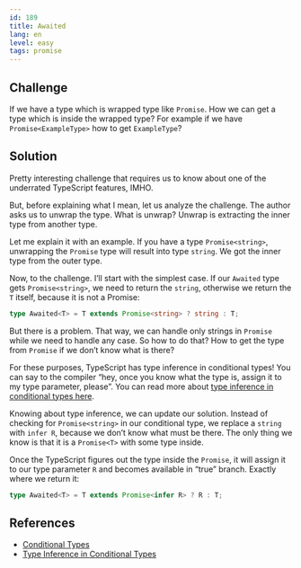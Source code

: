 ```yaml
---
id: 189
title: Awaited
lang: en
level: easy
tags: promise
---
```


## Challenge

If we have a type which is wrapped type like `Promise`.
How we can get a type which is inside the wrapped type?
For example if we have `Promise<ExampleType>` how to get `ExampleType`?

## Solution

Pretty interesting challenge that requires us to know about one of the underrated TypeScript features, IMHO.

But, before explaining what I mean, let us analyze the challenge.
The author asks us to unwrap the type.
What is unwrap?
Unwrap is extracting the inner type from another type.

Let me explain it with an example.
If you have a type `Promise<string>`, unwrapping the `Promise` type will result into type `string`.
We got the inner type from the outer type.

Now, to the challenge.
I’ll start with the simplest case.
If our `Awaited` type gets `Promise<string>`, we need to return the `string`, otherwise we return the `T` itself, because it is not a Promise:

```ts
type Awaited<T> = T extends Promise<string> ? string : T;
```

But there is a problem.
That way, we can handle only strings in `Promise` while we need to handle any case.
So how to do that?
How to get the type from `Promise` if we don’t know what is there?

For these purposes, TypeScript has type inference in conditional types!
You can say to the compiler “hey, once you know what the type is, assign it to my type parameter, please”.
You can read more about [type inference in conditional types here](https://www.typescriptlang.org/docs/handbook/release-notes/typescript-2-8.html#type-inference-in-conditional-types).

Knowing about type inference, we can update our solution.
Instead of checking for `Promise<string>` in our conditional type, we replace a `string` with `infer R`, because we don’t know what must be there.
The only thing we know is that it is a `Promise<T>` with some type inside.

Once the TypeScript figures out the type inside the `Promise`, it will assign it to our type parameter `R` and becomes available in “true” branch.
Exactly where we return it:

```ts
type Awaited<T> = T extends Promise<infer R> ? R : T;
```

## References

- [Conditional Types](https://www.typescriptlang.org/docs/handbook/advanced-types.html#conditional-types)
- [Type Inference in Conditional Types](https://www.typescriptlang.org/docs/handbook/advanced-types.html#type-inference-in-conditional-types)
